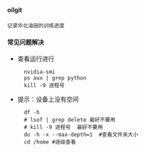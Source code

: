 #### oilgit

```text
记录华北油田的训练进度
```


#### 常见问题解决
- 查看运行进行

        nvidia-smi
        ps aux | grep python 
        kill -9 进程号

- 提示：设备上没有空间

        df -h
        # lsof | grep delete 最好不要用
        # kill -9 进程号  最好不要用
        du -h -x --max-depth=1  #查看文件夹大小
        cd /home #逐级查看
